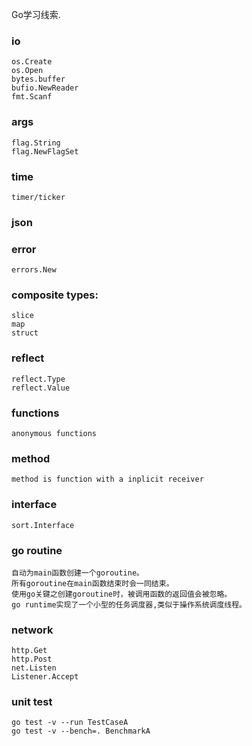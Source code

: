 Go学习线索.

### io
    os.Create
    os.Open
    bytes.buffer
    bufio.NewReader
    fmt.Scanf
### args
    flag.String
    flag.NewFlagSet
### time
    timer/ticker
### json

### error
    errors.New
### composite types:
    slice
    map
    struct
### reflect
    reflect.Type
    reflect.Value
### functions
    anonymous functions
### method
    method is function with a inplicit receiver
### interface
    sort.Interface
### go routine
    自动为main函数创建一个goroutine。
    所有goroutine在main函数结束时会一同结束。
    使用go关键之创建goroutine时，被调用函数的返回值会被忽略。
    go runtime实现了一个小型的任务调度器,类似于操作系统调度线程。
### network
    http.Get
    http.Post
    net.Listen
    Listener.Accept
### unit test
    go test -v --run TestCaseA
    go test -v --bench=. BenchmarkA

